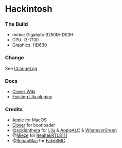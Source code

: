 Hackintosh
==========

### The Build

- mobo: Gigabyte B250M-DS3H 
- CPU: i3-7100
- Graphics: HD630

### Change

See [ChangeLog](https://github.com/liulanjie/Hackintosh/blob/master/ChangeLog.md)

### Docs

- [Clover Wiki](https://clover-wiki.zetam.org/Home)
- [Existing Lilu plugins](https://github.com/vit9696/Lilu/blob/master/KnownPlugins.md)

### Credits

- [Apple](https://www.apple.com) for MacOS
- [Clover](https://sourceforge.net/projects/cloverefiboot/) for bootloader
- @[acidanthera](https://github.com/acidanthera) for [Lilu](https://github.com/acidanthera/Lilu) & [AppleALC](https://github.com/vit9696/AppleALC) & [WhateverGreen](https://github.com/acidanthera/WhateverGreen)
- @[Mieze](https://github.com/Mieze) for [RealtekRTL8111](https://github.com/Mieze/RTL8111_driver_for_OS_X)
- @[RehabMan](https://bitbucket.org/RehabMan) for [FakeSMC](https://bitbucket.org/RehabMan/os-x-fakesmc-kozlek)
